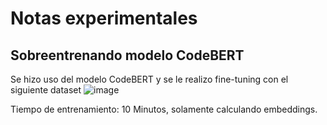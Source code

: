 # Notas experimentales

## Sobreentrenando modelo CodeBERT
Se hizo uso del modelo CodeBERT y se le realizo fine-tuning con el siguiente dataset 
![image](https://github.com/user-attachments/assets/6f8bbf14-6724-4c8a-b554-01aa2fabb986)

Tiempo de entrenamiento: 10 Minutos, solamente calculando embeddings. 
